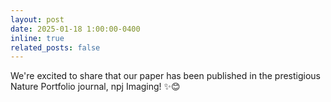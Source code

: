 ```yaml
---
layout: post
date: 2025-01-18 1:00:00-0400
inline: true
related_posts: false
---
```


We're excited to share that our paper has been published in the prestigious Nature Portfolio journal, npj Imaging! ✨😊
